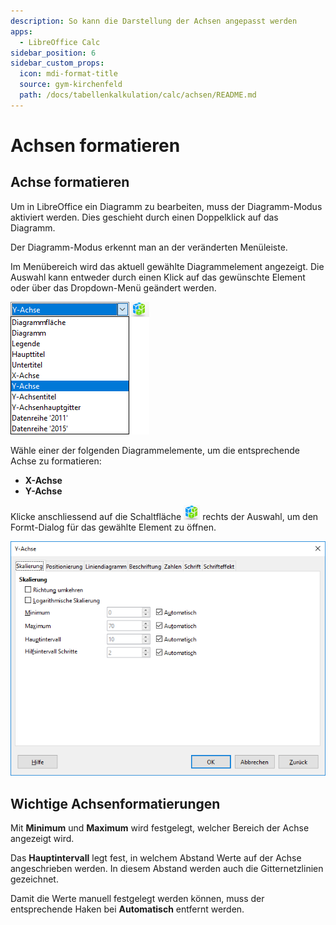```yaml
---
description: So kann die Darstellung der Achsen angepasst werden
apps:
  - LibreOffice Calc
sidebar_position: 6
sidebar_custom_props:
  icon: mdi-format-title
  source: gym-kirchenfeld
  path: /docs/tabellenkalkulation/calc/achsen/README.md
---
```


# Achsen formatieren



## Achse formatieren

Um in LibreOffice ein Diagramm zu bearbeiten, muss der Diagramm-Modus aktiviert werden. Dies geschieht durch einen Doppelklick auf das Diagramm.

Der Diagramm-Modus erkennt man an der veränderten Menüleiste.

Im Menübereich wird das aktuell gewählte Diagrammelement angezeigt. Die Auswahl kann entweder durch einen Klick auf das gewünschte Element oder über das Dropdown-Menü geändert werden.

![](./images/selection.lo.png)

Wähle einer der folgenden Diagrammelemente, um die entsprechende Achse zu formatieren:

- __X-Achse__
- __Y-Achse__

Klicke anschliessend auf die Schaltfläche ![](./images/format-button.lo.png) rechts der Auswahl, um den Formt-Dialog für das gewählte Element zu öffnen.

![](./images/format-axis.lo.png)

## Wichtige Achsenformatierungen

Mit **Minimum** und **Maximum** wird festgelegt, welcher Bereich der Achse angezeigt wird.

Das **Hauptintervall** legt fest, in welchem Abstand Werte auf der Achse angeschrieben werden. In diesem Abstand werden auch die Gitternetzlinien gezeichnet.

Damit die Werte manuell festgelegt werden können, muss der entsprechende Haken bei __Automatisch__ entfernt werden.
